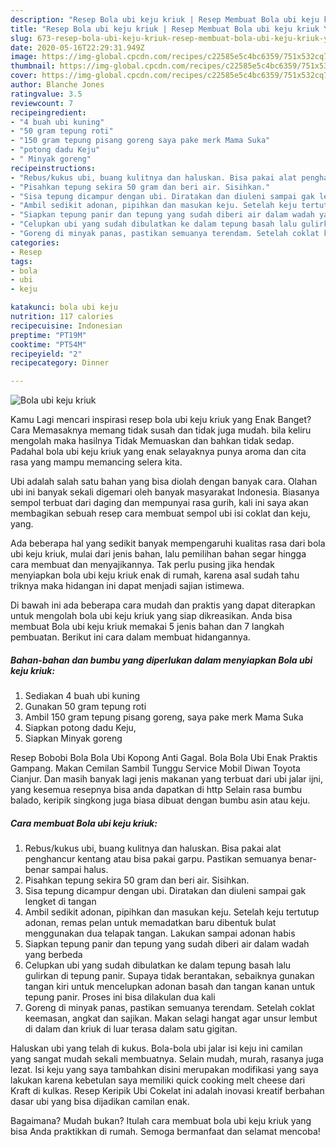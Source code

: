 ```yaml
---
description: "Resep Bola ubi keju kriuk | Resep Membuat Bola ubi keju kriuk Yang Mudah Dan Praktis"
title: "Resep Bola ubi keju kriuk | Resep Membuat Bola ubi keju kriuk Yang Mudah Dan Praktis"
slug: 673-resep-bola-ubi-keju-kriuk-resep-membuat-bola-ubi-keju-kriuk-yang-mudah-dan-praktis
date: 2020-05-16T22:29:31.949Z
image: https://img-global.cpcdn.com/recipes/c22585e5c4bc6359/751x532cq70/bola-ubi-keju-kriuk-foto-resep-utama.jpg
thumbnail: https://img-global.cpcdn.com/recipes/c22585e5c4bc6359/751x532cq70/bola-ubi-keju-kriuk-foto-resep-utama.jpg
cover: https://img-global.cpcdn.com/recipes/c22585e5c4bc6359/751x532cq70/bola-ubi-keju-kriuk-foto-resep-utama.jpg
author: Blanche Jones
ratingvalue: 3.5
reviewcount: 7
recipeingredient:
- "4 buah ubi kuning"
- "50 gram tepung roti"
- "150 gram tepung pisang goreng saya pake merk Mama Suka"
- "potong dadu Keju"
- " Minyak goreng"
recipeinstructions:
- "Rebus/kukus ubi, buang kulitnya dan haluskan. Bisa pakai alat penghancur kentang atau bisa pakai garpu. Pastikan semuanya benar-benar sampai halus."
- "Pisahkan tepung sekira 50 gram dan beri air. Sisihkan."
- "Sisa tepung dicampur dengan ubi. Diratakan dan diuleni sampai gak lengket di tangan"
- "Ambil sedikit adonan, pipihkan dan masukan keju. Setelah keju tertutup adonan, remas pelan untuk memadatkan baru dibentuk bulat menggunakan dua telapak tangan. Lakukan sampai adonan habis"
- "Siapkan tepung panir dan tepung yang sudah diberi air dalam wadah yang berbeda"
- "Celupkan ubi yang sudah dibulatkan ke dalam tepung basah lalu gulirkan di tepung panir. Supaya tidak berantakan, sebaiknya gunakan tangan kiri untuk mencelupkan adonan basah dan tangan kanan untuk tepung panir. Proses ini bisa dilakulan dua kali"
- "Goreng di minyak panas, pastikan semuanya terendam. Setelah coklat keemasan, angkat dan sajikan. Makan selagi hangat agar unsur lembut di dalam dan kriuk di luar terasa dalam satu gigitan."
categories:
- Resep
tags:
- bola
- ubi
- keju

katakunci: bola ubi keju 
nutrition: 117 calories
recipecuisine: Indonesian
preptime: "PT19M"
cooktime: "PT54M"
recipeyield: "2"
recipecategory: Dinner

---
```



![Bola ubi keju kriuk](https://img-global.cpcdn.com/recipes/c22585e5c4bc6359/751x532cq70/bola-ubi-keju-kriuk-foto-resep-utama.jpg)

Kamu Lagi mencari inspirasi resep bola ubi keju kriuk yang Enak Banget? Cara Memasaknya memang tidak susah dan tidak juga mudah. bila keliru mengolah maka hasilnya Tidak Memuaskan dan bahkan tidak sedap. Padahal bola ubi keju kriuk yang enak selayaknya punya aroma dan cita rasa yang mampu memancing selera kita.

Ubi adalah salah satu bahan yang bisa diolah dengan banyak cara. Olahan ubi ini banyak sekali digemari oleh banyak masyarakat Indonesia. Biasanya sempol terbuat dari daging dan mempunyai rasa gurih, kali ini saya akan membagikan sebuah resep cara membuat sempol ubi isi coklat dan keju, yang.

Ada beberapa hal yang sedikit banyak mempengaruhi kualitas rasa dari bola ubi keju kriuk, mulai dari jenis bahan, lalu pemilihan bahan segar hingga cara membuat dan menyajikannya. Tak perlu pusing jika hendak menyiapkan bola ubi keju kriuk enak di rumah, karena asal sudah tahu triknya maka hidangan ini dapat menjadi sajian istimewa.


Di bawah ini ada beberapa cara mudah dan praktis yang dapat diterapkan untuk mengolah bola ubi keju kriuk yang siap dikreasikan. Anda bisa membuat Bola ubi keju kriuk memakai 5 jenis bahan dan 7 langkah pembuatan. Berikut ini cara dalam membuat hidangannya.

<!--inarticleads1-->

##### Bahan-bahan dan bumbu yang diperlukan dalam menyiapkan Bola ubi keju kriuk:

1. Sediakan 4 buah ubi kuning
1. Gunakan 50 gram tepung roti
1. Ambil 150 gram tepung pisang goreng, saya pake merk Mama Suka
1. Siapkan potong dadu Keju,
1. Siapkan  Minyak goreng


Resep Bobobi Bola Bola Ubi Kopong Anti Gagal. Bola Bola Ubi Enak Praktis Gampang. Makan Cemilan Sambil Tunggu Service Mobil Diwan Toyota Cianjur. Dan masih banyak lagi jenis makanan yang terbuat dari ubi jalar ijni, yang kesemua resepnya bisa anda dapatkan di http Selain rasa bumbu balado, keripik singkong juga biasa dibuat dengan bumbu asin atau keju. 

<!--inarticleads2-->

##### Cara membuat Bola ubi keju kriuk:

1. Rebus/kukus ubi, buang kulitnya dan haluskan. Bisa pakai alat penghancur kentang atau bisa pakai garpu. Pastikan semuanya benar-benar sampai halus.
1. Pisahkan tepung sekira 50 gram dan beri air. Sisihkan.
1. Sisa tepung dicampur dengan ubi. Diratakan dan diuleni sampai gak lengket di tangan
1. Ambil sedikit adonan, pipihkan dan masukan keju. Setelah keju tertutup adonan, remas pelan untuk memadatkan baru dibentuk bulat menggunakan dua telapak tangan. Lakukan sampai adonan habis
1. Siapkan tepung panir dan tepung yang sudah diberi air dalam wadah yang berbeda
1. Celupkan ubi yang sudah dibulatkan ke dalam tepung basah lalu gulirkan di tepung panir. Supaya tidak berantakan, sebaiknya gunakan tangan kiri untuk mencelupkan adonan basah dan tangan kanan untuk tepung panir. Proses ini bisa dilakulan dua kali
1. Goreng di minyak panas, pastikan semuanya terendam. Setelah coklat keemasan, angkat dan sajikan. Makan selagi hangat agar unsur lembut di dalam dan kriuk di luar terasa dalam satu gigitan.


Haluskan ubi yang telah di kukus. Bola-bola ubi jalar isi keju ini camilan yang sangat mudah sekali membuatnya. Selain mudah, murah, rasanya juga lezat. Isi keju yang saya tambahkan disini merupakan modifikasi yang saya lakukan karena kebetulan saya memiliki quick cooking melt cheese dari Kraft di kulkas. Resep Keripik Ubi Cokelat ini adalah inovasi kreatif berbahan dasar ubi yang bisa dijadikan camilan enak. 

Bagaimana? Mudah bukan? Itulah cara membuat bola ubi keju kriuk yang bisa Anda praktikkan di rumah. Semoga bermanfaat dan selamat mencoba!
